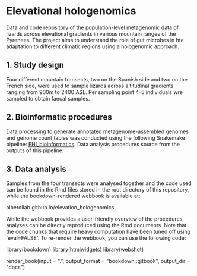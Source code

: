 # Elevational hologenomics

Data and code repository of the population-level metagenomic data of lizards across elevational gradients in various mountain ranges of the Pyrenees. The project aims to understand the role of gut microbes in hte adaptation to different climatic regions using a hologenomic approach.

## 1. Study design

Four different mountain transects, two on the Spanish side and two on the French side, were used to sample lizards across altitudinal gradients ranging from 900m to 2400 ASL. Per sampling point 4-5 individuals wre sampled to obtain faecal samples.


## 2. Bioinformatic procedures

Data processing to generate annotated metagenome-assembled genomes and genome count tables was conducted using the following Snakemake pipeline: [EHI_bioinformatics](https://github.com/earthhologenome/EHI_bioinformatics/tree/mjolnir). Data analysis procedures source from the outputs of this pipeline.


## 3. Data analysis

Samples from the four transects were analysed together and the code used can be found in the Rmd files stored in the root directory of this repository, while the bookdown-rendered webbook is available at:

alberdilab.github.io/elevation_hologenomics

While the webbook provides a user-friendly overview of the procedures, analyses can be directly reproduced using the Rmd documents. Note that the code chunks that require heavy computation have been tuned off using 'eval=FALSE'. To re-render the webbook, you can use the following code:

library(bookdown)
library(htmlwidgets)
library(webshot)

render_book(input = ".", output_format = "bookdown::gitbook", output_dir = "docs")
